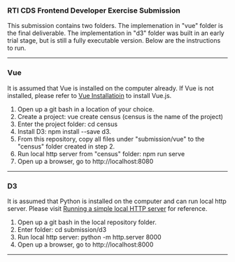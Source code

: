 ### RTI CDS Frontend Developer Exercise Submission 

This submission contains two folders. The implemenation in "vue" folder is the final deliverable. The implementation in "d3" folder was built in an early trial stage, but is still a fully executable version. Below are the instructions to run.  

----

### Vue 

It is assumed that Vue is installed on the computer already. If Vue is not installed, please refer to [Vue Installatioin](https://vuejs.org/v2/guide/installation.html) to install Vue.js. 
1. Open up a git bash in a location of your choice.
2. Create a project: vue create census (census is the name of the project) 
3. Enter the project folder: cd census
4. Install D3: npm install --save d3.
5. From this repository, copy all files under "submission/vue" to the "census" folder created in step 2.  
6. Run local http server from "census" folder: npm run serve
7. Open up a browser, go to http://localhost:8080

----

### D3

It is assumed that Python is installed on the computer and can run local http server. Please visit [Running a simple local HTTP server](https://developer.mozilla.org/en-US/docs/Learn/Common_questions/set_up_a_local_testing_server) for reference.
1. Open up a git bash in the local repository folder.
2. Enter folder: cd submission/d3 
3. Run local http server: python -m http.server 8000
4. Open up a browser, go to http://localhost:8000
----
